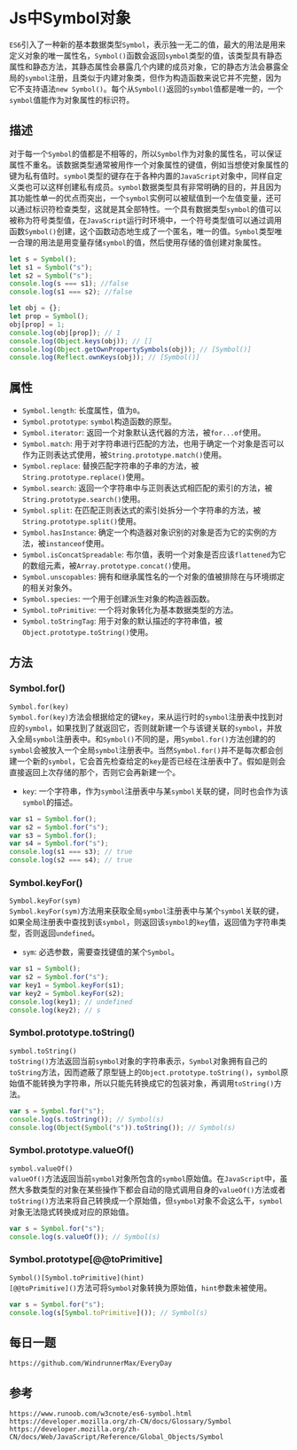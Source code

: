# Js中Symbol对象
`ES6`引入了一种新的基本数据类型`Symbol`，表示独一无二的值，最大的用法是用来定义对象的唯一属性名，`Symbol()`函数会返回`symbol`类型的值，该类型具有静态属性和静态方法，其静态属性会暴露几个内建的成员对象，它的静态方法会暴露全局的`symbol`注册，且类似于内建对象类，但作为构造函数来说它并不完整，因为它不支持语法`new Symbol()`。每个从`Symbol()`返回的`symbol`值都是唯一的，一个`symbol`值能作为对象属性的标识符。

## 描述
对于每一个`Symbol`的值都是不相等的，所以`Symbol`作为对象的属性名，可以保证属性不重名。该数据类型通常被用作一个对象属性的键值，例如当想使对象属性的键为私有值时。`symbol`类型的键存在于各种内置的`JavaScript`对象中，同样自定义类也可以这样创建私有成员。`symbol`数据类型具有非常明确的目的，并且因为其功能性单一的优点而突出，一个`symbol`实例可以被赋值到一个左值变量，还可以通过标识符检查类型，这就是其全部特性。一个具有数据类型`symbol`的值可以被称为符号类型值，在`JavaScript`运行时环境中，一个符号类型值可以通过调用函数`Symbol()`创建，这个函数动态地生成了一个匿名，唯一的值。`Symbol`类型唯一合理的用法是用变量存储`symbol`的值，然后使用存储的值创建对象属性。

```javascript
let s = Symbol();
let s1 = Symbol("s");
let s2 = Symbol("s");
console.log(s === s1); //false
console.log(s1 === s2); //false

let obj = {};
let prop = Symbol();
obj[prop] = 1;
console.log(obj[prop]); // 1
console.log(Object.keys(obj)); // []
console.log(Object.getOwnPropertySymbols(obj)); // [Symbol()]
console.log(Reflect.ownKeys(obj)); // [Symbol()]
```

## 属性
* `Symbol.length`: 长度属性，值为`0`。
* `Symbol.prototype`: `symbol`构造函数的原型。
* `Symbol.iterator`: 返回一个对象默认迭代器的方法，被`for...of`使用。
* `Symbol.match`: 用于对字符串进行匹配的方法，也用于确定一个对象是否可以作为正则表达式使用，被`String.prototype.match()`使用。
* `Symbol.replace`: 替换匹配字符串的子串的方法，被`String.prototype.replace()`使用。
* `Symbol.search`: 返回一个字符串中与正则表达式相匹配的索引的方法，被`String.prototype.search()`使用。
* `Symbol.split`: 在匹配正则表达式的索引处拆分一个字符串的方法，被`String.prototype.split()`使用。
* `Symbol.hasInstance`: 确定一个构造器对象识别的对象是否为它的实例的方法，被`instanceof`使用。
* `Symbol.isConcatSpreadable`: 布尔值，表明一个对象是否应该`flattened`为它的数组元素，被`Array.prototype.concat()`使用。
* `Symbol.unscopables`: 拥有和继承属性名的一个对象的值被排除在与环境绑定的相关对象外。
* `Symbol.species`: 一个用于创建派生对象的构造器函数。
* `Symbol.toPrimitive`: 一个将对象转化为基本数据类型的方法。
* `Symbol.toStringTag`: 用于对象的默认描述的字符串值，被`Object.prototype.toString()`使用。

## 方法

### Symbol.for()
`Symbol.for(key)`  
`Symbol.for(key)`方法会根据给定的键`key`，来从运行时的`symbol`注册表中找到对应的`symbol`，如果找到了就返回它，否则就新建一个与该键关联的`symbol`，并放入全局`symbol`注册表中。和`Symbol()`不同的是，用`Symbol.for()`方法创建的的`symbol`会被放入一个全局`symbol`注册表中。当然`Symbol.for()`并不是每次都会创建一个新的`symbol`，它会首先检查给定的`key`是否已经在注册表中了。假如是则会直接返回上次存储的那个，否则它会再新建一个。
* `key`: 一个字符串，作为`symbol`注册表中与某`symbol`关联的键，同时也会作为该`symbol`的描述。

```javascript
var s1 = Symbol.for();
var s2 = Symbol.for("s");
var s3 = Symbol.for();
var s4 = Symbol.for("s");
console.log(s1 === s3); // true
console.log(s2 === s4); // true
```

### Symbol.keyFor()
`Symbol.keyFor(sym)`  
`Symbol.keyFor(sym)`方法用来获取全局`symbol`注册表中与某个`symbol`关联的键，如果全局注册表中查找到该`symbol`，则返回该`symbol`的`key`值，返回值为字符串类型，否则返回`undefined`。
* `sym`: 必选参数，需要查找键值的某个`Symbol`。 

```javascript
var s1 = Symbol();
var s2 = Symbol.for("s");
var key1 = Symbol.keyFor(s1);
var key2 = Symbol.keyFor(s2);
console.log(key1); // undefined
console.log(key2); // s
```

### Symbol.prototype.toString()
`symbol.toString()`  
`toString()`方法返回当前`symbol`对象的字符串表示，`Symbol`对象拥有自己的`toString`方法，因而遮蔽了原型链上的`Object.prototype.toString()`，`symbol`原始值不能转换为字符串，所以只能先转换成它的包装对象，再调用`toString()`方法。

```javascript
var s = Symbol.for("s");
console.log(s.toString()); // Symbol(s)
console.log(Object(Symbol("s")).toString()); // Symbol(s)
```

### Symbol.prototype.valueOf()
`symbol.valueOf()`  
`valueOf()`方法返回当前`symbol`对象所包含的`symbol`原始值。在`JavaScript`中，虽然大多数类型的对象在某些操作下都会自动的隐式调用自身的`valueOf()`方法或者`toString()`方法来将自己转换成一个原始值，但`symbol`对象不会这么干，`symbol`对象无法隐式转换成对应的原始值。

```javascript
var s = Symbol.for("s");
console.log(s.valueOf()); // Symbol(s)
```

### Symbol.prototype\[@@toPrimitive\]
`Symbol()[Symbol.toPrimitive](hint)`  
`[@@toPrimitive]()`方法可将`Symbol`对象转换为原始值，`hint`参数未被使用。


```javascript
var s = Symbol.for("s");
console.log(s[Symbol.toPrimitive]()); // Symbol(s)
```


## 每日一题

```
https://github.com/WindrunnerMax/EveryDay
```

## 参考

```
https://www.runoob.com/w3cnote/es6-symbol.html
https://developer.mozilla.org/zh-CN/docs/Glossary/Symbol
https://developer.mozilla.org/zh-CN/docs/Web/JavaScript/Reference/Global_Objects/Symbol
```
